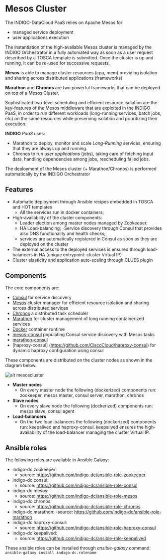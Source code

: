 # Mesos Cluster 

The INDIGO-DataCloud PaaS relies on Apache Mesos for:
- managed service deployment 
- user applications execution

The instantiation of the high-available Mesos cluster is managed by the INDIGO Orchestrator in a fully automated way as soon as a user request described by a TOSCA template is submitted. Once the cluster is up and running, it can be re-used for successive requests.

**Mesos** is able to manage cluster resources (cpu, mem) providing isolation and sharing across distributed applications (frameworks)

**Marathon** and **Chronos** are two powerful frameworks that can be deployed on top of a Mesos Cluster.

Sophisticated two-level scheduling and efficient resource isolation are the key-features of the Mesos middleware that are exploited in the INDIGO PaaS, in order to run different workloads (long-running services, batch jobs, etc) on the same resources while preserving isolation and prioritizing their execution.

**INDIGO** *PaaS* uses:
- Marathon to deploy, monitor and scale *Long-Running* services, ensuring that they are always up and running.
- Chronos to run *user applications* (jobs), taking care of fetching input data, handling dependencies among jobs, rescheduling failed jobs.

The deployment of the Mesos cluster (+ Marathon/Chronos) is performed automatically by the INDIGO Orchestrator 

## Features

- Automatic deployment through Ansible recipes embedded in TOSCA and HOT templates
  - All the services run in docker containers;
- High-availability of the cluster components: 
  - Leader election among master nodes managed by Zookeeper; 
  - HA Load-balancing;
-Service discovery through Consul that provides also DNS functionality and health checks; 
  - services are automatically registered in Consul as soon as they are deployed on the cluster
- The external access to the deployed services is ensured through load-balancers in HA (unique entrypoint: cluster Virtual IP)
- Cluster elasticity and application auto-scaling through CLUES plugin 

## Components

The core components are:

- [Consul](http://consul.io) for service discovery
- [Mesos](http://mesos.apache.org) cluster manager for efficient resource isolation and sharing across distributed services
- [Chronos](https://mesos.github.io/chronos/) a distributed task scheduler
- [Marathon](https://mesosphere.github.io/marathon) for cluster management of long running containerized services
- [Docker](http://docker.io) container runtime
- [mesos-consul](https://github.com/CiscoCloud/mesos-consul) populating Consul service discovery with Mesos tasks
- [marathon-consul](https://github.com/CiscoCloud/marathon-consul)
- [haproxy-consul] (https://github.com/CiscoCloud/haproxy-consul) for dynamic haproxy configuration using consul

These components are distributed on the cluster nodes as shown in the diagram below.

![alt mesoscluster](mesos-cluster-ha.png "INDIGO Mesos cluster architecture")

- **Master nodes** 
  - On every master node the following (dockerized) components run: zookeeper, mesos master, consul server, marathon, chronos   
- **Slave nodes**
  - On every slave node the following (dockerized) components run: mesos slave, consul agent
- **Load-balancers**
  - On the two load-balancers the following (dockerized) components run: keepalived and haproxy-consul. keepalived ensures the high-availability of the load-balancer managing the cluster Virtual IP.



## Ansible roles

The following roles are available in Ansible Galaxy:

- indigo-dc.zookeeper: 
  - source: https://github.com/indigo-dc/ansible-role-zookeeper
- indigo-dc.consul:
  - source: https://github.com/indigo-dc/ansible-role-consul
- indigo-dc.mesos:
  - source: https://github.com/indigo-dc/ansible-role-mesos
- indigo-dc.chronos:
  - source: https://github.com/indigo-dc/ansible-role-chronos
- indigo-dc.marathon:
  -source: https://github.com/indigo-dc/ansible-role-marathon
- indigo-dc.haproxy-consul:
  - source: https://github.com/indigo-dc/ansible-role-haproxy-consul
- indigo-dc.keepalived:
  - source: https://github.com/indigo-dc/ansible-role-keepalived

These ansible roles can be installed through *ansible-galaxy* command: `ansible-galaxy install indigo-dc.rolename`

